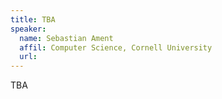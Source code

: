 ```yaml
---
title: TBA
speaker:
  name: Sebastian Ament
  affil: Computer Science, Cornell University
  url: 
---
```


TBA